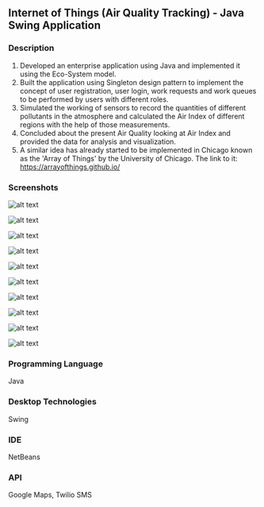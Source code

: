 ## Internet of Things (Air Quality Tracking) - Java Swing Application

### Description
1. Developed an enterprise application using Java and implemented it using the Eco-System model.
2. Built the application using Singleton design pattern to implement the concept of user registration, user login, work requests and work queues to be performed by users with different roles. 
3. Simulated the working of sensors to record the quantities of different pollutants in the atmosphere and calculated the Air Index of different regions with the help of those measurements. 
4. Concluded about the present Air Quality looking at Air Index and provided the data for analysis and visualization.
5. A similar idea has already started to be implemented in Chicago known as the 'Array of Things' by the University of Chicago. The link to it: https://arrayofthings.github.io/

### Screenshots
![alt text](https://github.com/agrawal-priyank/Internet-Of-Things-Smart-Air-Index-Calculator/blob/master/Screenshots/Screen%201.PNG)


![alt text](https://github.com/agrawal-priyank/Internet-Of-Things-Smart-Air-Index-Calculator/blob/master/Screenshots/Screen%202.PNG)


![alt text](https://github.com/agrawal-priyank/Internet-Of-Things-Smart-Air-Index-Calculator/blob/master/Screenshots/Screen%203.PNG)


![alt text](https://github.com/agrawal-priyank/Internet-Of-Things-Smart-Air-Index-Calculator/blob/master/Screenshots/Screen%204.PNG)


![alt text](https://github.com/agrawal-priyank/Internet-Of-Things-Smart-Air-Index-Calculator/blob/master/Screenshots/Screen%205.PNG)


![alt text](https://github.com/agrawal-priyank/Internet-Of-Things-Smart-Air-Index-Calculator/blob/master/Screenshots/Screen%206.PNG)


![alt text](https://github.com/agrawal-priyank/Internet-Of-Things-Smart-Air-Index-Calculator/blob/master/Screenshots/Screen%207.PNG)


![alt text](https://github.com/agrawal-priyank/Internet-Of-Things-Smart-Air-Index-Calculator/blob/master/Screenshots/Screen%208.PNG)


![alt text](https://github.com/agrawal-priyank/Internet-Of-Things-Smart-Air-Index-Calculator/blob/master/Screenshots/Screen%209.PNG)


![alt text](https://github.com/agrawal-priyank/Internet-Of-Things-Smart-Air-Index-Calculator/blob/master/Screenshots/Screen%2010.PNG)

### Programming Language
Java

### Desktop Technologies
Swing

### IDE
NetBeans

### API
Google Maps, Twilio SMS


